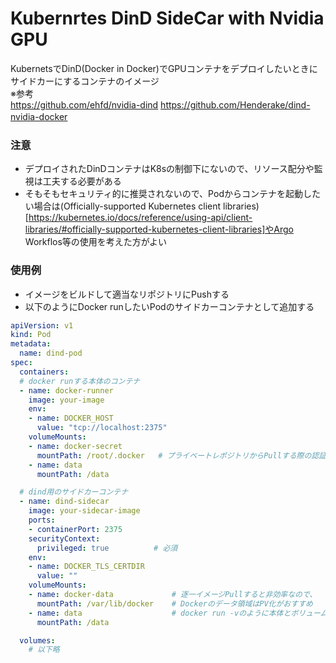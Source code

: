 # Kubernrtes DinD SideCar with Nvidia GPU
KubernetsでDinD(Docker in Docker)でGPUコンテナをデプロイしたいときにサイドカーにするコンテナのイメージ
　  
※参考  
https://github.com/ehfd/nvidia-dind
https://github.com/Henderake/dind-nvidia-docker
　  
### 注意
- デプロイされたDinDコンテナはK8sの制御下にないので、リソース配分や監視は工夫する必要がある
- そもそもセキュリティ的に推奨されないので、Podからコンテナを起動したい場合は(Officially-supported Kubernetes client libraries)[https://kubernetes.io/docs/reference/using-api/client-libraries/#officially-supported-kubernetes-client-libraries]やArgo Workflos等の使用を考えた方がよい

### 使用例
- イメージをビルドして適当なリポジトリにPushする
- 以下のようにDocker runしたいPodのサイドカーコンテナとして追加する
~~~yaml
apiVersion: v1
kind: Pod
metadata: 
  name: dind-pod
spec:
  containers:
  # docker runする本体のコンテナ
  - name: docker-runner
    image: your-image
    env: 
    - name: DOCKER_HOST
      value: "tcp://localhost:2375"
    volumeMounts:
    - name: docker-secret
      mountPath: /root/.docker   # プライベートレポジトリからPullする際の認証情報など
    - name: data
      mountPath: /data

  # dind用のサイドカーコンテナ
  - name: dind-sidecar
    image: your-sidecar-image
    ports:
    - containerPort: 2375
    securityContext:
      privileged: true          # 必須
    env: 
    - name: DOCKER_TLS_CERTDIR
      value: ""
    volumeMounts:
    - name: docker-data             # 逐一イメージPullすると非効率なので、
      mountPath: /var/lib/docker    # Dockerのデータ領域はPV化がおすすめ
    - name: data                    # docker run -vのように本体とボリュームを繋げることも可能
      mountPath: /data

  volumes:
    # 以下略
~~~